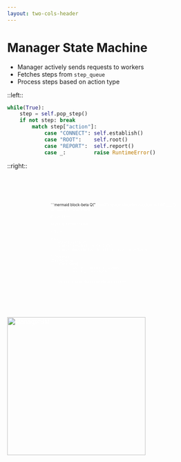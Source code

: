 ```yaml
---
layout: two-cols-header
---
```


# Manager State Machine

- Manager actively sends requests to workers
- Fetches steps from `step_queue`
- Process steps based on action type

::left::

```python
while(True):
    step = self.pop_step()
    if not step: break
        match step["action"]:
            case "CONNECT": self.establish()
            case "ROOT":    self.root()
            case "REPORT":  self.report()
            case _:         raise RuntimeError()
```

::right::

<div
    alt="StepQ"
    style="transform: scale(0.6)"
    class="absolute top--5 left-50% right-0 bottom-0"
>
```mermaid
block-beta
    Q("<font color=white>StepQ")
    space
    block:items
        columns 1
        A["____"] 
        B["____"]
        C["____"]
    end

    Q --> items

    style Q fill:#FF0000
```
</div>

<div
    alt="StepClass"
    style="transform: scale(0.6)"
    class="absolute top--5 left-70% right-0 bottom-0"
>
```mermaid
classDiagram
    class Step{
            +string: action = "CONNECT"
            +string: description
    }

    %% style Step fill:#0065BD,color:#fff
```

</div>

<img 
    alt="ManagerSM"
    width=320px
    class="absolute top-37% left-60% right-0 bottom-0"
    src="/images/ManagerStateMachine.png"
/>

<TUMLogo variant="white" />

